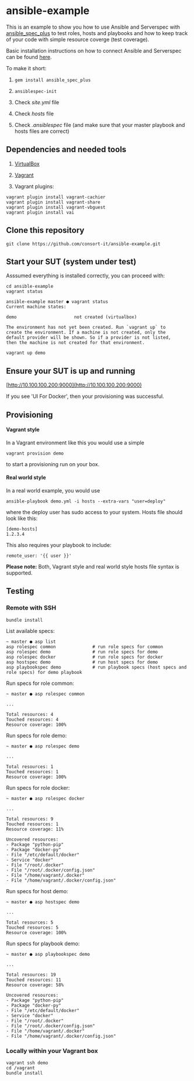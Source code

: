 # ansible-example

This is an example to show you how to use Ansible and Serverspec with [ansible_spec_plus](https://github.com/consort-it/ansible_spec_plus) to test roles,
hosts and playbooks and how to keep track of your code with simple resource coverge (test coverage).

Basic installation instructions on how to connect Ansible and Serverspec can be found [here](https://github.com/volanja/ansible_spec).

To make it short:

1. ```gem install ansible_spec_plus```

2. ```ansiblespec-init```

3. Check *site.yml* file

4. Check *hosts* file

5. Check *.ansiblespec* file (and make sure that your master playbook and hosts files are correct)

## Dependencies and needed tools

1. [VirtualBox](https://www.virtualbox.org/wiki/Downloads)

2. [Vagrant](https://www.vagrantup.com/downloads.html)

3. Vagrant plugins:

```
vagrant plugin install vagrant-cachier
vagrant plugin install vagrant-share
vagrant plugin install vagrant-vbguest
vagrant plugin install vai
```

## Clone this repository

```
git clone https://github.com/consort-it/ansible-example.git
```

## Start your SUT (system under test)

Asssumed everything is installed correctly, you can proceed with:

```
cd ansible-example
vagrant status
```

```
ansible-example master ● vagrant status
Current machine states:

demo                      not created (virtualbox)

The environment has not yet been created. Run `vagrant up` to
create the environment. If a machine is not created, only the
default provider will be shown. So if a provider is not listed,
then the machine is not created for that environment.
```

```
vagrant up demo
```

## Ensure your SUT is up and running

[http://10.100.100.200:9000](http://10.100.100.200:9000)

If you see 'UI For Docker', then your provisioning was successful.

## Provisioning

#### Vagrant style

In a Vagrant environment like this you would use a simple

```
vagrant provision demo
```

to start a provisioning run on your box.

#### Real world style

In a real world example, you would use

```
ansible-playbook demo.yml -i hosts --extra-vars "user=deploy"
```

where the deploy user has sudo access to your system. Hosts file should look like this:

```
[demo-hosts]
1.2.3.4
```

This also requires your playbook to include:

```
remote_user: '{{ user }}'
```

**Please note:** Both, Vagrant style and real world style hosts file syntax is supported.

## Testing

### Remote with SSH

```
bundle install
```

List available specs:

```
~ master ● asp list
asp rolespec common              # run role specs for common
asp rolespec demo                # run role specs for demo
asp rolespec docker              # run role specs for docker
asp hostspec demo                # run host specs for demo
asp playbookspec demo            # run playbook specs (host specs and role specs) for demo playbook
```

Run specs for role common:

```
~ master ● asp rolespec common

...

Total resources: 4
Touched resources: 4
Resource coverage: 100%
```

Run specs for role demo:

```
~ master ● asp rolespec demo

...

Total resources: 1
Touched resources: 1
Resource coverage: 100%
```

Run specs for role docker:

```
~ master ● asp rolespec docker

...

Total resources: 9
Touched resources: 1
Resource coverage: 11%

Uncovered resources:
- Package "python-pip"
- Package "docker-py"
- File "/etc/default/docker"
- Service "docker"
- File "/root/.docker"
- File "/root/.docker/config.json"
- File "/home/vagrant/.docker"
- File "/home/vagrant/.docker/config.json"
```

Run specs for host demo:

```
~ master ● asp hostspec demo

...

Total resources: 5
Touched resources: 5
Resource coverage: 100%
```

Run specs for playbook demo:

```
~ master ● asp playbookspec demo

...

Total resources: 19
Touched resources: 11
Resource coverage: 58%

Uncovered resources:
- Package "python-pip"
- Package "docker-py"
- File "/etc/default/docker"
- Service "docker"
- File "/root/.docker"
- File "/root/.docker/config.json"
- File "/home/vagrant/.docker"
- File "/home/vagrant/.docker/config.json"
```

### Locally within your Vagrant box

```
vagrant ssh demo
cd /vagrant
bundle install
```
